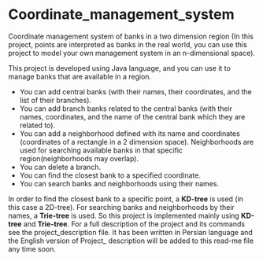 # Coordinate_management_system
Coordinate management system of banks in a two dimension region (In this project, points are interpreted as banks in the real world, you can use this project to model 
your own management system in an n-dimensional space).

This project is developed using Java language, and you can use it to manage banks that are available in a region.
- You can add central banks (with their names, their coordinates, and the list of their branches).
- You can add branch banks related to the central banks (with their names, coordinates, and the name of the central bank which they are related to).
- You can add a neighborhood defined with its name and coordinates (coordinates of a rectangle in a 2 dimension space). Neighborhoods are used for
  searching available banks in that specific region(neighborhoods may overlap).
- You can delete a branch.
- You can find the closest bank to a specified coordinate.
- You can search banks and neighborhoods using their names.

In order to find the closest bank to a specific point, a **KD-tree** is used (in this case a 2D-tree).
For searching banks and neighborhoods by their names, a **Trie-tree** is used.
So this project is implemented mainly using **KD-tree** and **Trie-tree**.
For a full description of the project and its commands see the project_description file. It has been written in Persian language and the English version of Project_
description will be added to this read-me file any time soon.
